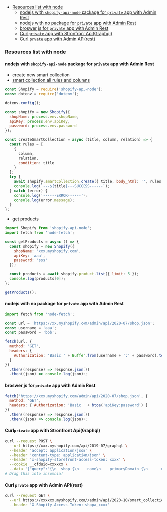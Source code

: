 - [Resources list with node](#resources-list-with-node)
  - [nodejs with `shopify-api-node` package for `private` app with Admin Rest](#nodejs-with-shopify-api-node-package-for-private-app-with-admin-rest)
  - [nodejs with no package for `private` app with Admin Rest](#nodejs-with-no-package-for-private-app-with-admin-rest)
  - [broswer js for `private` app with Admin Rest](#broswer-js-for-private-app-with-admin-rest)
  - [Curl`private` app with Stronfront Api(Graphql)](#curlprivate-app-with-stronfront-apigraphql)
  - [Curl `prvate` app with Admin API(rest)](#curl-prvate-app-with-admin-apirest)
### Resources list with node

#### nodejs with `shopify-api-node` package for `private` app with Admin Rest

- create new smart collection
- [smart collection all rules and columns](https://shopify.dev/docs/admin-api/rest/reference/products/smartcollection)

```js
const Shopify = require('shopify-api-node');
const dotenv = require('dotenv');

dotenv.config();

const shopify = new Shopify({
  shopName: process.env.shopName,
  apiKey: process.env.apiKey,
  password: process.env.password
});

const createSmartCollection = async (title, column, relation) => {
  const rules = [
    {
      column,
      relation,
      condition: title
    }
  ];
  try {
    await shopify.smartCollection.create({ title, body_html: '', rules });
    console.log(`---${title}---SUCCESS------`);
  } catch (error) {
    console.log('------ERROR------');
    console.log(error.message);
  }
};
```

- get products

```js
import Shopify from 'shopify-api-node';
import fetch from 'node-fetch';

const getProducts = async () => {
  const shopify = new Shopify({
    shopName: 'xxx.myshopify.com',
    apiKey: 'aaa',
    password: 'sss'
  });

  const products = await shopify.product.list({ limit: 5 });
  console.log(products[0]);
};

getProducts();
```

#### nodejs with no package for `private` app with Admin Rest

```js
import fetch from 'node-fetch';

const url = 'https://xx.myshopify.com/admin/api/2020-07/shop.json';
const username = 'aaa';
const password = 'bbb';

fetch(url, {
  method: 'GET',
  headers: {
    Authorization: 'Basic ' + Buffer.from(username + ':' + password).toString('base64')
  }
})
  .then((response) => response.json())
  .then((json) => console.log(json));
```

#### broswer js for `private` app with Admin Rest

```js
fetch('https://xxx.myshopify.com/admin/api/2020-07/shop.json', {
  method: 'GET',
  headers: { Authorization: 'Basic ' + btoa('apiKey:password') }
})
  .then((response) => response.json())
  .then((json) => console.log(json));
```

#### Curl`private` app with Stronfront Api(Graphql)

```bash
curl --request POST \
  --url https://xxx.myshopify.com/api/2019-07/graphql \
  --header 'accept: application/json' \
  --header 'content-type: application/json' \
  --header 'x-shopify-storefront-access-token: xxxx' \
  --cookie __cfduid=xxxxxx \
  --data '{"query":"{\n  shop {\n    name\n    primaryDomain {\n      url\n      host\n        \n    }\n  }\n}"}'
# Drag this into insomnia!
```

#### Curl `prvate` app with Admin API(rest)

```bash
curl --request GET \
  --url https://xxxxxx.myshopify.com//admin/api/2020-10/smart_collections.json \
  --header 'X-Shopify-Access-Token: shppa_xxxx'

```

